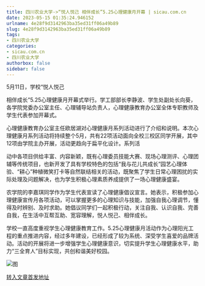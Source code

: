 ```yaml
---
title: 四川农业大学->“悦人悦己 相伴成长”5.25心理健康月开幕 | sicau.com.cn
date: 2023-05-15 01:35:24.946152
urlname: 4e28f9d3142963ba35ed31ff06a49b89
slug: 4e28f9d3142963ba35ed31ff06a49b89
tags: 
- 四川农业大学
categories:
- sicau.com.cn
- 四川农业大学
authorbox: false
sidebar: false
---
```

5月11日，学校“悦人悦己

相伴成长”5.25心理健康月开幕式举行。学工部部长李静波、学生处副处长向葵，各学院党委办公室主任、心理辅导站负责人，心理健康教育办公室全体专职教师及学生代表参加开幕式。

心理健康教育办公室主任欧居湖对心理健康月系列活动进行了介绍和说明。本次心理健康月系列活动将持续整个5月，共有22项活动面向全校三校区同学开展，其中12项由学院主办开展，活动更趋向于扁平化设计。系列活
<!--more-->
动中各项目供给丰富、内容新颖，既有心理委员技能大赛、现场心理测评、心理团辅等传统项目，也新开发了具有学校特色的包括“我与花儿共成长”园艺心理体验、“耕心”种植微笑打卡等自然联结相关的活动，既聚焦了学生日常心理困扰的实际处理及问题解决，也为学生积极心理素质养成提供了一场心理健康盛宴。

农学院的李嘉琪同学作为学生代表宣读了心理健康倡议宣言。她表示，积极参加心理健康宣传月各项活动，可以掌握更多的心理知识与技能，加强自我心理调节，懂得及时辨别、及时求助。她倡议同学们一起积极行动，关注自我、认识自我、完善自我，在生活中互帮互助、宽容理解，悦人悦己、相伴成长。

学校一直高度重视学生心理健康教育工作。5.25心理健康月活动作为心理阳光工程的重点推进内容，经过多年建设，已经形成了较为系统、深受学生喜爱的品牌活动。活动的开展将进一步增强学生心理健康意识，切实提升学生心理健康水平，助力“三全育人”目标实现，共创和谐美好校园。

![图](https://news.sicau.edu.cn/__local/9/18/78/3F78F48051978F590B5E3CA5130_3F1530D4_477A41.png)

[转入文章首发地址](https://news.sicau.edu.cn/info/1078/72196.htm)